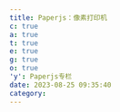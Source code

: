```yaml
---
title: Paperjs：像素打印机
c: true
a: true
t: true
e: true
g: true
o: true
'y': Paperjs专栏
date: 2023-08-25 09:35:40
category:
---
```

